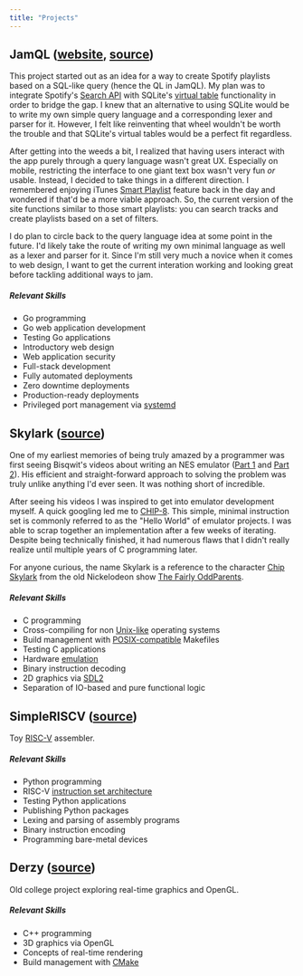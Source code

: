 ```yaml
---
title: "Projects"
---
```

## JamQL ([website](https://jamql.com), [source](https://github.com/theandrew168/jamql))
This project started out as an idea for a way to create Spotify playlists based on a SQL-like query (hence the QL in JamQL).
My plan was to integrate Spotify's [Search API](https://developer.spotify.com/documentation/web-api/reference/search/search/) with SQLite's [virtual table](https://www.sqlite.org/vtab.html) functionality in order to bridge the gap.
I knew that an alternative to using SQLite would be to write my own simple query language and a corresponding lexer and parser for it.
However, I felt like reinventing that wheel wouldn't be worth the trouble and that SQLite's virtual tables would be a perfect fit regardless.

After getting into the weeds a bit, I realized that having users interact with the app purely through a query language wasn't great UX.
Especially on mobile, restricting the interface to one giant text box wasn't very fun _or_ usable.
Instead, I decided to take things in a different direction.
I remembered enjoying iTunes [Smart Playlist](https://support.apple.com/guide/itunes/use-smart-playlists-itns3001/mac) feature back in the day and wondered if that'd be a more viable approach.
So, the current version of the site functions similar to those smart playlists: you can search tracks and create playlists based on a set of filters.

I do plan to circle back to the query language idea at some point in the future.
I'd likely take the route of writing my own minimal language as well as a lexer and parser for it.
Since I'm still very much a novice when it comes to web design, I want to get the current interation working and looking great before tackling additional ways to jam.

##### Relevant Skills
* Go programming
* Go web application development
* Testing Go applications
* Introductory web design
* Web application security
* Full-stack development
* Fully automated deployments
* Zero downtime deployments
* Production-ready deployments
* Privileged port management via [systemd](https://www.freedesktop.org/software/systemd/man/systemd.socket.html)

## Skylark ([source](https://github.com/theandrew168/skylark))
One of my earliest memories of being truly amazed by a programmer was first seeing Bisqwit's videos about writing an NES emulator ([Part 1](https://www.youtube.com/watch?v=y71lli8MS8s) and [Part 2](https://www.youtube.com/watch?v=XZWw745wPXY)).
His efficient and straight-forward approach to solving the problem was truly unlike anything I'd ever seen.
It was nothing short of incredible.

After seeing his videos I was inspired to get into emulator development myself.
A quick googling led me to [CHIP-8](https://en.wikipedia.org/wiki/CHIP-8).
This simple, minimal instruction set is commonly referred to as the "Hello World" of emulator projects.
I was able to scrap together an implementation after a few weeks of iterating.
Despite being technically finished, it had numerous flaws that I didn't really realize until multiple years of C programming later.

For anyone curious, the name Skylark is a reference to the character [Chip Skylark](https://en.wikipedia.org/wiki/Chris_Kirkpatrick) from the old Nickelodeon show [The Fairly OddParents](https://en.wikipedia.org/wiki/The_Fairly_OddParents).

##### Relevant Skills
* C programming
* Cross-compiling for non [Unix-like](https://en.wikipedia.org/wiki/Unix-like) operating systems
* Build management with [POSIX-compatible](https://pubs.opengroup.org/onlinepubs/009695399/utilities/make.html) Makefiles
* Testing C applications
* Hardware [emulation](https://en.wikipedia.org/wiki/Emulator)
* Binary instruction decoding
* 2D graphics via [SDL2](https://www.libsdl.org/)
* Separation of IO-based and pure functional logic

## SimpleRISCV ([source](https://github.com/theandrew168/simpleriscv))
Toy [RISC-V](https://en.wikipedia.org/wiki/RISC-V) assembler.

##### Relevant Skills
* Python programming
* RISC-V [instruction set architecture](https://riscv.org/specifications/)
* Testing Python applications
* Publishing Python packages
* Lexing and parsing of assembly programs
* Binary instruction encoding
* Programming bare-metal devices

## Derzy ([source](https://github.com/theandrew168/derzy))
Old college project exploring real-time graphics and OpenGL.

##### Relevant Skills
* C++ programming
* 3D graphics via OpenGL
* Concepts of real-time rendering
* Build management with [CMake](https://cmake.org/)
